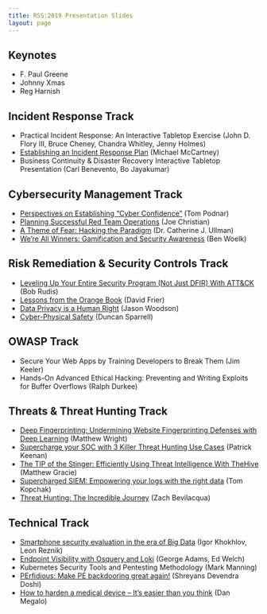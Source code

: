 ```yaml
---
title: RSS:2019 Presentation Slides
layout: page
---
```


## Keynotes

* F. Paul Greene
* Johnny Xmas
* Reg Harnish

## Incident Response Track

* Practical Incident Response: An Interactive Tabletop Exercise (John D. Flory III, Bruce Cheney, Chandra Whitley, Jenny Holmes)
* [Establishing an Incident Response Plan](files/McCartney-Incident-Response-Plans-Submission-1_reduced.pdf) (Michael McCartney)
* Business Continuity & Disaster Recovery Interactive Tabletop Presentation (Carl Benevento, Bo Jayakumar)

## Cybersecurity Management Track

* [Perspectives on Establishing “Cyber Confidence”](files/Podnar-CyberConfidence-v4.1-RSS2019.pdf) (Tom Podnar)
* [Planning Successful Red Team Operations](files/Christian_Final_RSS_2019_reduced.pdf) (Joe Christian)
* [A Theme of Fear: Hacking the Paradigm](files/Ullman_A-Theme-of-Fear_reduced.pdf) (Dr. Catherine J. Ullman)
* [We’re All Winners: Gamification and Security Awareness](files/Woelk_We’re-All-Winners_reduced.pdf) (Ben Woelk)

## Risk Remediation & Security Controls Track

* [Leveling Up Your Entire Security Program (Not Just DFIR) With ATT&CK](files/leveling-up-attck_reduced.pdf) (Bob Rudis)
* [Lessons from the Orange Book](files/Lessons-from-the-Orange-Book_reduced.pdf) (David Frier)
* [Data Privacy is a Human Right](files/Woodson_Data_Privacy_Is_A_Human_Right_w_notes.pdf) (Jason Woodson)
* [Cyber-Physical Safety](files/Sparrell_CyberPhysicalSafety.Sparrell_reduced.pdf) (Duncan Sparrell)

## OWASP Track

* Secure Your Web Apps by Training Developers to Break Them (Jim Keeler)
* Hands-On Advanced Ethical Hacking: Preventing and Writing Exploits for Buffer Overflows (Ralph Durkee)

## Threats & Threat Hunting Track

* [Deep Fingerprinting: Undermining Website Fingerprinting Defenses with Deep Learning](files/Wright_WF-RSS_reduced.pdf) (Matthew Wright)
* [Supercharge your SOC with 3 Killer Threat Hunting Use Cases](files/Keenan_Threat-Hunting-v2.pdf) (Patrick Keenan)
* [The TIP of the Stinger: Efficiently Using Threat Intelligence With TheHive](files/Gracie_The_TIP_Of_The_Stinger.pdf) (Matthew Gracie)
* [Supercharged SIEM: Empowering your logs with the right data](files/Kopchak_Supercharged-SIEM-Rochester.pdf) (Tom Kopchak)
* [Threat Hunting: The Incredible Journey](files/Bevilacqua_Threat_Hunting_Final_2019_reduced.pdf) (Zach Bevilacqua)

## Technical Track

* [Smartphone security evaluation in the era of Big Data](files/Khokhlov_RSS_2019_Presentation_submit.pdf) (Igor Khokhlov, Leon Reznik)
* [Endpoint Visibility with Osquery and Loki](files/Adams_rochester_security_summit.pdf) (George Adams, Ed Welch)
* Kubernetes Security Tools and Pentesting Methodology (Mark Manning)
* [PErfidious: Make PE backdooring great again!](files/Doshi_PErfidious.pdf) (Shreyans Devendra Doshi)
* [How to harden a medical device – It’s easier than you think](files/Megalo_How-to-harden-a-medical-device_slides.pdf) (Dan Megalo)